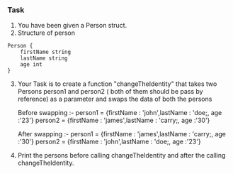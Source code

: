 ### Task

1. You have been given a Person struct.
2. Structure of person
```
Person {
    firstName string
    lastName string
    age int
}
```
3. Your Task is to create a function "changeTheIdentity" that takes two Persons person1 and person2 ( both of them should be pass by reference) as a parameter and swaps the data of both the persons

    Before swapping :-
    person1 = {firstName : 'john',lastName : 'doe;, age :'23'}
    person2 = {firstName : 'james',lastName : 'carry;, age :'30'}
    
    After swapping :-
    person1 = {firstName : 'james',lastName : 'carry;, age :'30'}
    person2 = {firstName : 'john',lastName : 'doe;, age :'23'}

4. Print the persons before calling changeTheIdentity and after the calling changeTheIdentity. 